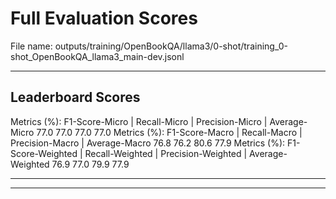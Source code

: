 # Full Evaluation Scores

File name: outputs/training/OpenBookQA/llama3/0-shot/training_0-shot_OpenBookQA_llama3_main-dev.jsonl


---

## Leaderboard Scores

Metrics (%): F1-Score-Micro | Recall-Micro | Precision-Micro | Average-Micro
                77.0        77.0          77.0        77.0
Metrics (%): F1-Score-Macro | Recall-Macro | Precision-Macro | Average-Macro
                76.8        76.2          80.6        77.9
Metrics (%): F1-Score-Weighted | Recall-Weighted | Precision-Weighted | Average-Weighted
                76.9        77.0          79.9        77.9

---


---


